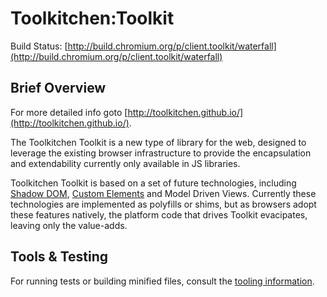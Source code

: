 # Toolkitchen:Toolkit

Build Status: [http://build.chromium.org/p/client.toolkit/waterfall](http://build.chromium.org/p/client.toolkit/waterfall)

## Brief Overview

For more detailed info goto [http://toolkitchen.github.io/](http://toolkitchen.github.io/).

The Toolkitchen Toolkit is a new type of library for the web, designed to leverage the existing browser infrastructure to provide the encapsulation and extendability currently only available in JS libraries.

Toolkitchen Toolkit is based on a set of future technologies, including [Shadow DOM](https://dvcs.w3.org/hg/webcomponents/raw-file/tip/spec/shadow/index.html), [Custom Elements](https://dvcs.w3.org/hg/webcomponents/raw-file/tip/spec/custom/index.html) and Model Driven Views. Currently these technologies are implemented as polyfills or shims, but as browsers adopt these features natively, the platform code that drives Toolkit evacipates, leaving only the value-adds.

## Tools & Testing

For running tests or building minified files, consult the [tooling information](http://toolkitchen.github.com/tooling-strategy.html).
